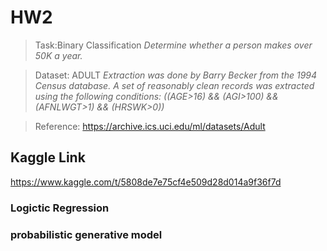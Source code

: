 # HW2
> Task:Binary Classification *Determine whether a person makes over 50K a year.*

> Dataset:  ADULT *Extraction was done by Barry Becker from the 1994 Census database. A set of reasonably clean records was extracted using the following conditions: ((AGE>16) && (AGI>100) && (AFNLWGT>1) && (HRSWK>0))*

> Reference: <https://archive.ics.uci.edu/ml/datasets/Adult>

## Kaggle Link
<https://www.kaggle.com/t/5808de7e75cf4e509d28d014a9f36f7d>

### Logictic Regression

### probabilistic generative model







